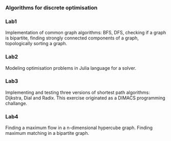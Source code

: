 ### Algorithms for discrete optimisation

### Lab1
Implementation of common graph algorithms: BFS, DFS, checking if a graph is bipartite, finding strongly connected components of a graph, topologically sorting a graph.

### Lab2
Modeling optimisation problems in Julia language for a solver.

### Lab3
Implementing and testing three versions of shortest path algorithms: Dijkstra, Dial and Radix. This exercise originated as a DIMACS programming challange.

### Lab4
Finding a maximum flow in a n-dimensional hypercube graph. Finding maximum matching in a bipartite graph.

